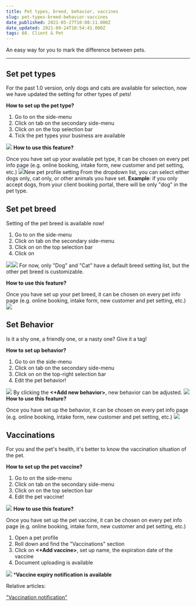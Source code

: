 ```yaml
---
title: Pet types, breed, behavior, vaccines
slug: pet-types-breed-behavior-vaccines
date_published: 2021-05-27T10:08:11.000Z
date_updated: 2021-09-24T10:54:41.000Z
tags: 08. Client & Pet
---
```


An easy way for you to mark the difference between pets.

---

## Set pet types

For the past 1.0 version, only dogs and cats are available for selection, now we have updated the setting for other types of pets! 

**How to set up the pet type?**

1.  Go to **<Setting>** on the side-menu
2. Click on **<Pet setting>** tab on the secondary side-menu
3. Click on **<Pet type>** on the top selection bar
4. Tick the pet types your business are available

![](__GHOST_URL__/content/images/2021/09/CleanShot-2021-09-22-at-10.33.01.png)
**How to use this feature?**

Once you have set up your available pet type, it can be chosen on every pet info page (e.g. online booking, intake form, new customer and pet setting, etc.) 
![](__GHOST_URL__/content/images/2021/09/CleanShot-2021-09-22-at-11.21.36.png)New pet profile setting
From the dropdown list, you can select either dogs only, cat only, or other animals you have set. 
**Example**: if you only accept dogs, from your client booking portal, there will be only "dog" in the pet type.

## Set pet breed

 Setting of the pet breed is available now!

1.  Go to **<Setting>** on the side-menu
2. Click on **<Pet setting>** tab on the secondary side-menu
3. Click on **<Pet type>** on the top selection bar
4. Click on **<Set breed>**

![](__GHOST_URL__/content/images/2021/09/CleanShot-2021-09-22-at-11.34.27.png)![](__GHOST_URL__/content/images/2021/09/_55.gif)
For now, only "Dog" and "Cat" have a default breed setting list, but the other pet breed is customizable. 

**How to use this feature?**

Once you have set up your pet breed, it can be chosen on every pet info page (e.g. online booking, intake form, new customer and pet setting, etc.) 
![](__GHOST_URL__/content/images/2021/09/_54.gif)
## Set Behavior 

Is it a shy one, a friendly one, or a nasty one? Give it a tag!

**How to set up behavior?**

1.  Go to **<Setting>** on the side-menu
2. Click on **<Pet setting>** tab on the secondary side-menu
3. Click on **<Behavior>** on the top-right selection bar
4. Edit the pet behavior!

![](__GHOST_URL__/content/images/2021/09/CleanShot-2021-09-22-at-11.47.34.png)
By clicking the **<+Add new behavior>**, new behavior can be adjusted. 
![](__GHOST_URL__/content/images/2021/09/CleanShot-2021-09-22-at-14.13.07.png)
**How to use this feature?**

Once you have set up the behavior, it can be chosen on every pet info page (e.g. online booking, intake form, new customer and pet setting, etc.) 
![](__GHOST_URL__/content/images/2021/09/CleanShot-2021-09-22-at-14.27.55-1.png)
## Vaccinations

For you and the pet's health, it's better to know the vaccination situation of the pet.

**How to set up the pet vaccine?**

1.  Go to **<Setting>** on the side-menu
2. Click on **<Pet setting>** tab on the secondary side-menu
3. Click on **<Pet vaccine>** on the top selection bar
4. Edit the pet vaccine!

![](__GHOST_URL__/content/images/2021/09/CleanShot-2021-09-22-at-14.37.35.png)
**How to use this feature?**

Once you have set up the pet vaccine, it can be chosen on every pet info page (e.g. online booking, intake form, new customer and pet setting, etc.) 

1. Open a pet profile
2. Roll down and find the "Vaccinations" section
3. Click on **<+Add vaccine>**, set up name, the expiration date of the vaccine
4. Document uploading is available

![](__GHOST_URL__/content/images/2021/09/CleanShot-2021-09-22-at-14.58.23.png)
***Vaccine expiry notification is available**

Relative articles:

["Vaccination notification"](__GHOST_URL__/vaccine-notifications/)
